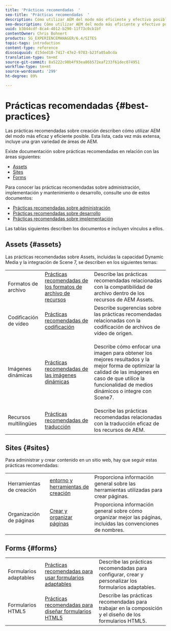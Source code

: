 ```yaml
---
title: 'Prácticas recomendadas  '
seo-title: 'Prácticas recomendadas  '
description: Cómo utilizar AEM del modo más eficiente y efectivo posible
seo-description: Cómo utilizar AEM del modo más eficiente y efectivo posible
uuid: b3044cdf-8ca4-4012-b290-11f73c0cb1bf
contentOwner: Chris Bohnert
products: SG_EXPERIENCEMANAGER/6.4/SITES
topic-tags: introduction
content-type: reference
discoiquuid: d15ded18-7417-47e2-9783-b23fa05a0cda
translation-type: tm+mt
source-git-commit: 8a5222c98b4f93ea86b572eaf233f61dec074951
workflow-type: tm+mt
source-wordcount: '299'
ht-degree: 89%

---
```



# Prácticas recomendadas  {#best-practices}

Las prácticas recomendadas sobre creación describen cómo utilizar AEM del modo más eficaz y eficiente posible. Esta lista, cada vez más extensa, incluye una gran variedad de áreas de AEM.

Existe documentación sobre prácticas recomendadas en relación con las áreas siguientes:

* [Assets](#assets)
* [Sites](#sites)
* [Forms](#forms)

Para conocer las prácticas recomendadas sobre administración, implementación y mantenimiento o desarrollo, consulte uno de estos documentos:

* [Prácticas recomendadas sobre administración](/help/sites-administering/administer-best-practices.md)
* [Prácticas recomendadas sobre desarrollo](/help/sites-developing/best-practices.md)
* [Prácticas recomendadas sobre implementación](/help/sites-deploying/best-practices.md)

Las tablas siguientes describen los documentos e incluyen vínculos a ellos.

## Assets {#assets}

Las prácticas recomendadas sobre Assets, incluidas la capacidad Dynamic Media y la integración de Scene 7, se describen en los siguientes temas:

<table> 
 <tbody>
  <tr>
   <td>Formatos de archivo</td> 
   <td><a href="/help/assets/assets-file-format-best-practices.md">Prácticas recomendadas de los formatos de archivo de recursos</a></td> 
   <td>Describe las prácticas recomendadas relacionadas con la compatibilidad de archivo dentro de los recursos de AEM Assets.</td> 
  </tr>
  <tr>
   <td>Codificación de vídeo</td> 
   <td><a href="/help/assets/video.md#best-practices-for-encoding-videos">Prácticas recomendadas de codificación</a></td> 
   <td>Describe sugerencias sobre las prácticas recomendadas relacionadas con la codificación de archivos de vídeo de origen.</td> 
  </tr>
  <tr>
   <td>Imágenes dinámicas</td> 
   <td><a href="/help/assets/best-practices-for-optimizing-the-quality-of-your-images.md">Prácticas recomendadas de las imágenes dinámicas</a></td> 
   <td><p>Describe cómo enfocar una imagen para obtener los mejores resultados y la mejor forma de optimizar la calidad de las imágenes en caso de que utilice la funcionalidad de medios dinámicos o integre con Scene7. </p> </td> 
  </tr>
  <tr>
   <td>Recursos multilingües</td> 
   <td><a href="/help/assets/best-practices-for-translating-assets-efficiently.md">Prácticas recomendadas de traducción</a></td> 
   <td>Describe las prácticas recomendadas relacionadas con la traducción eficaz de los recursos de AEM.</td> 
  </tr>
 </tbody>
</table>

## Sites {#sites}

Para administrar y crear contenido en un sitio web, hay que seguir estas prácticas recomendadas:

|  |  |  |
|---|---|---|
| Herramientas de creación | [entorno y herramientas de creación](/help/sites-authoring/author-environment-tools.md) | Proporciona información general sobre las herramientas utilizadas para crear páginas. |
| Organización de páginas | [Crear y organizar páginas](/help/sites-authoring/managing-pages.md) | Proporciona información general sobre cómo organizar mejor las páginas, incluidas las convenciones de nombres. |

## Forms {#forms}

|  |  |  |
|---|---|---|
| Formularios adaptables | [Prácticas recomendadas para usar formularios adaptables](/help/forms/using/adaptive-forms-best-practices.md)  | Describe las prácticas recomendadas para configurar, crear y personalizar los formularios adaptables. |
| Formularios HTML5 | [Prácticas recomendadas para diseñar formularios HTML5](/help/forms/using/best-practices-for-html5-forms.md) | Describe las prácticas recomendadas para trabajar en la composición y el diseño de los formularios HTML5. |